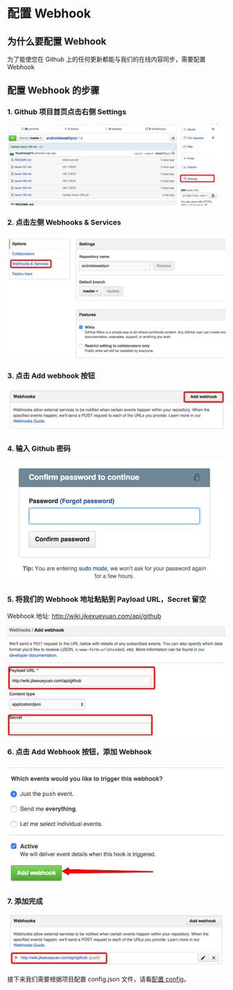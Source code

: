 # 配置 Webhook

## 为什么要配置 Webhook

为了能使您在 Github 上的任何更新都能与我们的在线内容同步，需要配置 Webhook

## 配置 Webhook 的步骤

### 1. Github 项目首页点击右侧 Settings

![webhook1](images/webhook1.png)

### 2. 点击左侧 Webhooks & Services

![webhook2](images/webhook2.png)

### 3. 点击 Add webhook 按钮

![webhook3](images/webhook3.png)

### 4. 输入 Github 密码

![webhook4](images/webhook4.png)

### 5. 将我们的 Webhook 地址粘贴到 Payload URL，Secret 留空

Webhook 地址: http://wiki.jikexueyuan.com/api/github

![webhook5](images/webhook5.png)

### 6. 点击 Add Webhook 按钮，添加 Webhook

![webhook6](images/webhook6.png)

### 7. 添加完成   

![webhook7](images/webhook7.png)

接下来我们需要根据项目配置 config.json 文件，请看[配置 config](config-json.md)。